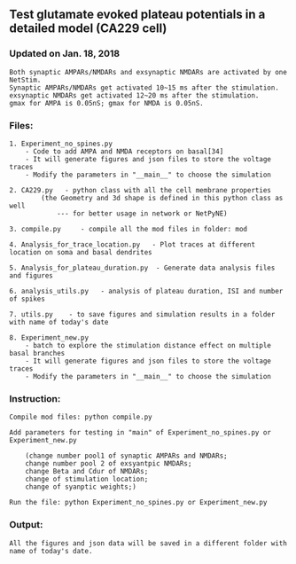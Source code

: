 ## Test glutamate evoked plateau potentials in a detailed model (CA229 cell)

### Updated on Jan. 18, 2018
    Both synaptic AMPARs/NMDARs and exsynaptic NMDARs are activated by one
    NetStim.
    Synaptic AMPARs/NMDARs get activated 10~15 ms after the stimulation.
    exsynaptic NMDARs get activated 12~20 ms after the stimulation.
    gmax for AMPA is 0.05nS; gmax for NMDA is 0.05nS.


### Files:
    1. Experiment_no_spines.py    
        - Code to add AMPA and NMDA receptors on basal[34]
        - It will generate figures and json files to store the voltage traces
        - Modify the parameters in "__main__" to choose the simulation

    2. CA229.py   - python class with all the cell membrane properties
            (the Geometry and 3d shape is defined in this python class as well
                --- for better usage in network or NetPyNE)

    3. compile.py     - compile all the mod files in folder: mod

    4. Analysis_for_trace_location.py   - Plot traces at different location on soma and basal dendrites

    5. Analysis_for_plateau_duration.py  - Generate data analysis files and figures

    6. analysis_utils.py   - analysis of plateau duration, ISI and number of spikes

    7. utils.py    - to save figures and simulation results in a folder with name of today's date

    8. Experiment_new.py
        - batch to explore the stimulation distance effect on multiple basal branches
        - It will generate figures and json files to store the voltage traces
        - Modify the parameters in "__main__" to choose the simulation


### Instruction:

    Compile mod files: python compile.py

    Add parameters for testing in "main" of Experiment_no_spines.py or Experiment_new.py

        (change number pool1 of synaptic AMPARs and NMDARs;
        change number pool 2 of exsyantpic NMDARs;
        change Beta and Cdur of NMDARs;
        change of stimulation location;
        change of syanptic weights;)

    Run the file: python Experiment_no_spines.py or Experiment_new.py

### Output:
    All the figures and json data will be saved in a different folder with name of today's date.
